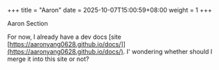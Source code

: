 +++
title = "Aaron"
date = 2025-10-07T15:00:59+08:00
weight = 1
+++

Aaron Section

For now, I already have a dev docs [site [https://aaronyang0628.github.io/docs/]](https://aaronyang0628.github.io/docs/). I' wondering whether should I merge it into this site or not?
